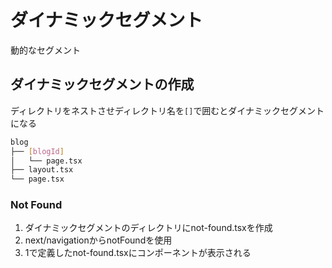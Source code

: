 # ダイナミックセグメント

動的なセグメント

## ダイナミックセグメントの作成

ディレクトリをネストさせディレクトリ名を`[]`で囲むとダイナミックセグメントになる

```bash
blog
├── [blogId]
│   └── page.tsx
├── layout.tsx
└── page.tsx
```

### Not Found

1. ダイナミックセグメントのディレクトリにnot-found.tsxを作成
2. next/navigationからnotFoundを使用
3. 1で定義したnot-found.tsxにコンポーネントが表示される

